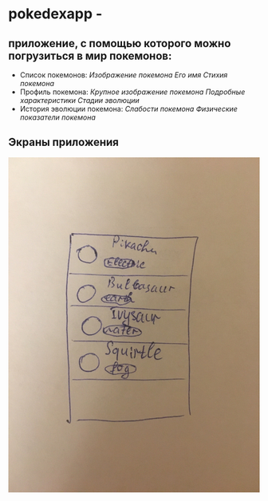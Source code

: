 # pokedexapp -
## приложение, с помощью которого можно погрузиться в мир покемонов:
* Список покемонов:
    *Изображение покемона*
    *Его имя*
    *Стихия покемона*
* Профиль покемона:
    *Крупное изображение покемона*
    *Подробные характеристики*
    *Стадии эволюции*
* История эволюции покемона:
    *Слабости покемона*
    *Физические показатели покемона*
    
## Экраны приложения
![Список покемонов](https://github.com/Paulik8/pokedexapp/blob/master/screenshots/list.jpg)
    
